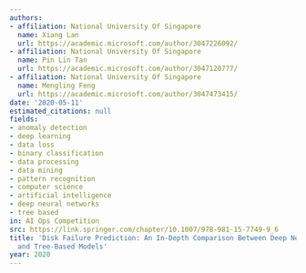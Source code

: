 ```yaml
---
authors:
- affiliation: National University Of Singapore
  name: Xiang Lan
  url: https://academic.microsoft.com/author/3047226092/
- affiliation: National University Of Singapore
  name: Pin Lin Tan
  url: https://academic.microsoft.com/author/3047120777/
- affiliation: National University Of Singapore
  name: Mengling Feng
  url: https://academic.microsoft.com/author/3047473415/
date: '2020-05-11'
estimated_citations: null
fields:
- anomaly detection
- deep learning
- data loss
- binary classification
- data processing
- data mining
- pattern recognition
- computer science
- artificial intelligence
- deep neural networks
- tree based
in: AI Ops Competition
src: https://link.springer.com/chapter/10.1007/978-981-15-7749-9_6
title: 'Disk Failure Prediction: An In-Depth Comparison Between Deep Neural Networks
  and Tree-Based Models'
year: 2020
---
```

